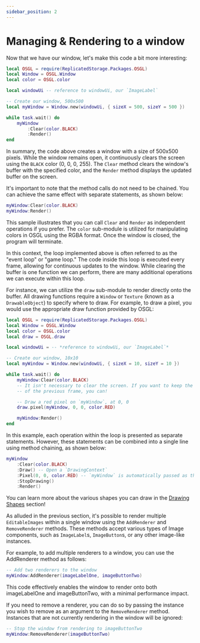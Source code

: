 ```yaml
---
sidebar_position: 2
---
```


# Managing & Rendering to a window

Now that we have our window, let's make this code a bit more interesting:

```lua
local OSGL = require(ReplicatedStorage.Packages.OSGL)
local Window = OSGL.Window
local color = OSGL.color

local windowUi -- reference to windowUi, our `ImageLabel`

-- Create our window, 500x500
local myWindow = Window.new(windowUi, { sizeX = 500, sizeY = 500 })

while task.wait() do
    myWindow
        :Clear(color.BLACK)
        :Render()
end
```

In summary, the code above creates a window with a size of 500x500 pixels. While the window remains open, it continuously clears the screen using the `BLACK` color (0, 0, 0, 255). The `Clear` method clears the window's buffer with the specified color, and the `Render` method displays the updated buffer on the screen.

It's important to note that the method calls do not need to be chained. You can achieve the same effect with separate statements, as shown below:

```lua
myWindow:Clear(color.BLACK)
myWindow:Render()
```

This sample illustrates that you can call `Clear` and `Render` as independent operations if you prefer. The `color` sub-module is utilized for manipulating colors in OSGL using the RGBA format. Once the window is closed, the program will terminate.

In this context, the loop implemented above is often referred to as the "event loop" or "game loop." The code inside this loop is executed every frame, allowing for continuous updates to the window. While clearing the buffer is one function we can perform, there are many additional operations we can execute within this loop.

For instance, we can utilize the `draw` sub-module to render directly onto the buffer. All drawing functions require a `Window` or `Texture` (known as a `DrawableObject`) to specify where to draw. For example, to draw a pixel, you would use the appropriate draw function provided by OSGL:

```lua
local OSGL = require(ReplicatedStorage.Packages.OSGL)
local Window = OSGL.Window
local color = OSGL.color
local draw = OSGL.draw

local windowUi = -- *reference to windowUi, our `ImageLabel`*

-- Create our window, 10x10
local myWindow = Window.new(windowUi, { sizeX = 10, sizeY = 10 })

while task.wait() do
    myWindow:Clear(color.BLACK)
    -- It isn't necessary to clear the screen. If you want to keep the contents
    -- of the previous frame, you can!

    -- Draw a red pixel on `myWindow`, at 0, 0
    draw.pixel(myWindow, 0, 0, color.RED)

    myWindow:Render()
end
```

In this example, each operation within the loop is presented as separate statements. However, these statements can be combined into a single line using method chaining, as shown below:

```lua
myWindow
    :Clear(color.BLACK)
    :Draw() -- Open a `DrawingContext`
    :Pixel(0, 0, color.RED) -- `myWindow` is automatically passed as the first argument
    :StopDrawing()
    :Render()
```

You can learn more about the various shapes you can draw in the [Drawing Shapes](../Shapes/drawing-shapes) section!

As alluded in the previous section, it's possible to render multiple `EditableImages` within a single window using the `AddRenderer` and `RemoveRenderer` methods. These methods accept various types of Image components, such as `ImageLabel`s, `ImageButton`s, or any other image-like instances.

For example, to add multiple renderers to a window, you can use the AddRenderer method as follows:
```lua
-- Add two renderers to the window
myWindow:AddRenderer(imageLabelOne, imageButtonTwo)
```
This code effectively enables the window to render onto both imageLabelOne and imageButtonTwo, with a minimal performance impact.

If you need to remove a renderer, you can do so by passing the instance you wish to remove as an argument to the `RemoveRenderer` method. Instances that are not currently rendering in the window will be ignored:
```lua
-- Stop the window from rendering to imageButtonTwo
myWindow:RemoveRenderer(imageButtonTwo)
```